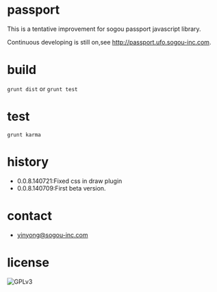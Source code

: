 passport
======

This is a tentative improvement for sogou passport javascript library.

Continuous developing is still on,see <http://passport.ufo.sogou-inc.com>.

build
======

`grunt dist` or `grunt test`

test
======

`grunt karma`

history
======
- 0.0.8.140721:Fixed css in draw plugin
- 0.0.8.140709:First beta version.

contact
======
 - <yinyong@sogou-inc.com>

license
======

![GPLv3](http://www.gnu.org/graphics/gplv3-88x31.png)